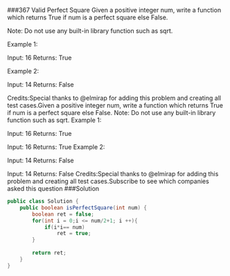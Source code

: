 ###367 Valid Perfect Square
Given a positive integer num, write a function which returns True if num is a perfect square else False.

Note: Do not use any built-in library function such as sqrt.

Example 1:

Input: 16
Returns: True


Example 2:

Input: 14
Returns: False


Credits:Special thanks to @elmirap for adding this problem and creating all test cases.Given a positive integer num, write a function which returns True if num is a perfect square else False.
Note: Do not use any built-in library function such as sqrt.
Example 1:

Input: 16
Returns: True


Input: 16
Returns: True
Example 2:

Input: 14
Returns: False


Input: 14
Returns: False
Credits:Special thanks to @elmirap for adding this problem and creating all test cases.Subscribe to see which companies asked this question
###Solution
```java
public class Solution {
    public boolean isPerfectSquare(int num) {
        boolean ret = false;
        for(int i = 0;i <= num/2+1; i ++){
            if(i*i== num)
                ret = true;
        }
        
        return ret;
    }
}